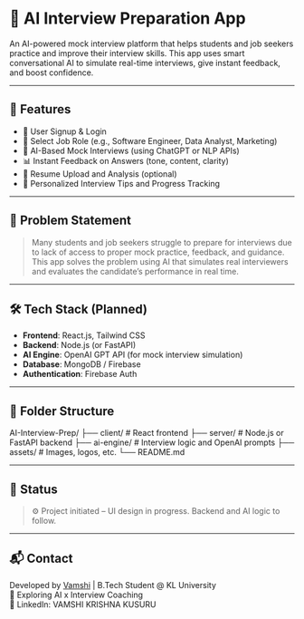 # 💼 AI Interview Preparation App

An AI-powered mock interview platform that helps students and job seekers practice and improve their interview skills. This app uses smart conversational AI to simulate real-time interviews, give instant feedback, and boost confidence.

---

## 🚀 Features

- 🔐 User Signup & Login
- 🎯 Select Job Role (e.g., Software Engineer, Data Analyst, Marketing)
- 🤖 AI-Based Mock Interviews (using ChatGPT or NLP APIs)
- 📊 Instant Feedback on Answers (tone, content, clarity)
- 📁 Resume Upload and Analysis (optional)
- 🧠 Personalized Interview Tips and Progress Tracking

---

## 🎯 Problem Statement

> Many students and job seekers struggle to prepare for interviews due to lack of access to proper mock practice, feedback, and guidance. This app solves the problem using AI that simulates real interviewers and evaluates the candidate’s performance in real time.

---

## 🛠️ Tech Stack (Planned)

- **Frontend**: React.js, Tailwind CSS
- **Backend**: Node.js (or FastAPI)
- **AI Engine**: OpenAI GPT API (for mock interview simulation)
- **Database**: MongoDB / Firebase
- **Authentication**: Firebase Auth

---

## 📁 Folder Structure

AI-Interview-Prep/
├── client/ # React frontend
├── server/ # Node.js or FastAPI backend
├── ai-engine/ # Interview logic and OpenAI prompts
├── assets/ # Images, logos, etc.
└── README.md

---

## 📌 Status

> ⚙️ Project initiated – UI design in progress. Backend and AI logic to follow.

---

## 📬 Contact

Developed by [Vamshi](#) | B.Tech Student @ KL University  
🌱 Exploring AI x Interview Coaching  
🔗 LinkedIn: VAMSHI KRISHNA KUSURU

